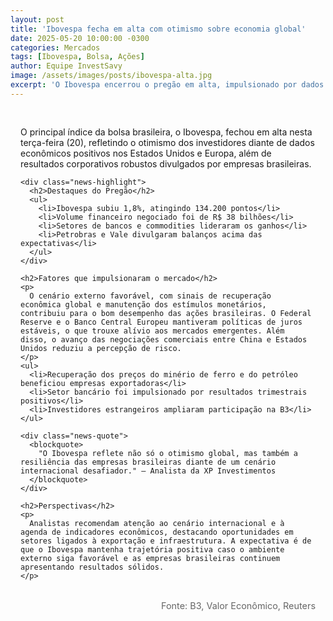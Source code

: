 ```yaml
---
layout: post
title: 'Ibovespa fecha em alta com otimismo sobre economia global'
date: 2025-05-20 10:00:00 -0300
categories: Mercados
tags: [Ibovespa, Bolsa, Ações]
author: Equipe InvestSavy
image: /assets/images/posts/ibovespa-alta.jpg
excerpt: 'O Ibovespa encerrou o pregão em alta, impulsionado por dados positivos do exterior e balanços corporativos acima do esperado.'
---
```


<div class="news-content">
  <div class="news-body">
    <p class="news-lead">
      O principal índice da bolsa brasileira, o Ibovespa, fechou em alta nesta terça-feira (20), refletindo o otimismo dos investidores diante de dados econômicos positivos nos Estados Unidos e Europa, além de resultados corporativos robustos divulgados por empresas brasileiras.
    </p>

    <div class="news-highlight">
      <h2>Destaques do Pregão</h2>
      <ul>
        <li>Ibovespa subiu 1,8%, atingindo 134.200 pontos</li>
        <li>Volume financeiro negociado foi de R$ 38 bilhões</li>
        <li>Setores de bancos e commodities lideraram os ganhos</li>
        <li>Petrobras e Vale divulgaram balanços acima das expectativas</li>
      </ul>
    </div>

    <h2>Fatores que impulsionaram o mercado</h2>
    <p>
      O cenário externo favorável, com sinais de recuperação econômica global e manutenção dos estímulos monetários, contribuiu para o bom desempenho das ações brasileiras. O Federal Reserve e o Banco Central Europeu mantiveram políticas de juros estáveis, o que trouxe alívio aos mercados emergentes. Além disso, o avanço das negociações comerciais entre China e Estados Unidos reduziu a percepção de risco.
    </p>
    <ul>
      <li>Recuperação dos preços do minério de ferro e do petróleo beneficiou empresas exportadoras</li>
      <li>Setor bancário foi impulsionado por resultados trimestrais positivos</li>
      <li>Investidores estrangeiros ampliaram participação na B3</li>
    </ul>

    <div class="news-quote">
      <blockquote>
        "O Ibovespa reflete não só o otimismo global, mas também a resiliência das empresas brasileiras diante de um cenário internacional desafiador." — Analista da XP Investimentos
      </blockquote>
    </div>

    <h2>Perspectivas</h2>
    <p>
      Analistas recomendam atenção ao cenário internacional e à agenda de indicadores econômicos, destacando oportunidades em setores ligados à exportação e infraestrutura. A expectativa é de que o Ibovespa mantenha trajetória positiva caso o ambiente externo siga favorável e as empresas brasileiras continuem apresentando resultados sólidos.
    </p>
  </div>
  <div class="news-source">
    Fonte: B3, Valor Econômico, Reuters
  </div>
</div>

<style>
.news-content {
  padding: 1rem;
}
.news-body {
  margin-bottom: 2rem;
}
.news-highlight {
  background: #f5f5f7;
  padding: 1.5rem;
  border-radius: 8px;
  margin: 2rem 0;
}
.news-highlight h2 {
  color: #1C1C1E;
  margin-bottom: 1rem;
}
.news-highlight ul {
  list-style: none;
  padding: 0;
}
.news-highlight li {
  margin-bottom: 0.5rem;
  padding-left: 1.5rem;
  position: relative;
}
.news-highlight li:before {
  content: "•";
  color: #6200EA;
  position: absolute;
  left: 0;
}
.news-quote {
  margin: 2rem 0;
  padding: 1.5rem;
  background: #f8f9fa;
  border-left: 4px solid #6200EA;
  border-radius: 0 8px 8px 0;
}
.news-quote blockquote {
  margin: 0;
  font-style: italic;
  color: #444;
}
.news-source {
  color: #666;
  font-size: 0.9rem;
  text-align: right;
}
</style>